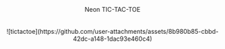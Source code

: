 <center>Neon TIC-TAC-TOE<center/>
<br/>
<br/>
![tictactoe](https://github.com/user-attachments/assets/8b980b85-cbbd-42dc-a148-1dac93e460c4)
